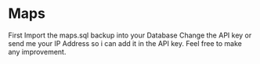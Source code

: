 # Maps

First Import the maps.sql backup into your Database
Change the API key or send me your IP Address so i can add it in the API key.
Feel free to make any improvement.
